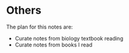 # Others

The plan for this notes are:
- Curate notes from biology textbook reading
- Curate notes from books I read
